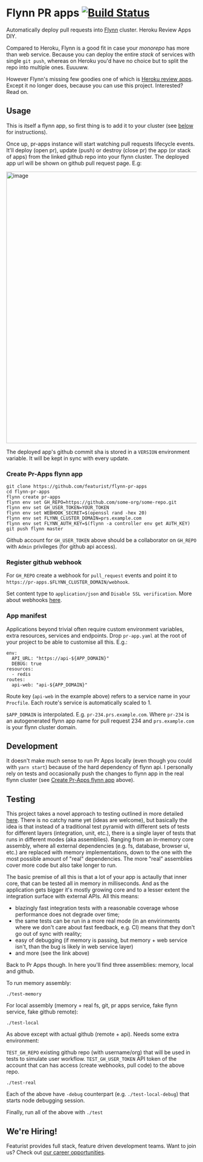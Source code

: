# Flynn PR apps [![Build Status](https://travis-ci.org/featurist/flynn-pr-apps.svg?branch=master)](https://travis-ci.org/featurist/flynn-pr-apps)

Automatically deploy pull requests into [Flynn](https://flynn.io/) cluster. Heroku Review Apps DIY.

Compared to Heroku, Flynn is a good fit in case your _monorepo_ has more than web service. Because you can deploy the entire _stack_ of services with single `git push`, whereas on Heroku you'd have no choice but to split the repo into multiple ones. Euuuww.

However Flynn's missing few goodies one of which is [Heroku review apps](https://devcenter.heroku.com/articles/github-integration-review-apps). Except it no longer does, because you can use this project. Interested? Read on.

## Usage

This is itself a flynn app, so first thing is to add it to your cluster (see [below](#create-pr-apps-flynn-app) for instructions).

Once up, pr-apps instance will start watching pull requests lifecycle events. It'll deploy (open pr), update (push) or destroy (close pr) the app (or stack of apps) from the linked github repo into your flynn cluster. The deployed app url will be shown on github pull request page. E.g:

<img width="717" alt="image" src="https://user-images.githubusercontent.com/23721/35400213-0c76ae86-01ee-11e8-801b-d3b470ee17e5.png">

The deployed app's github commit sha is stored in a `VERSION` environment variable. It will be kept in sync with every update.

### Create Pr-Apps flynn app

```
git clone https://github.com/featurist/flynn-pr-apps
cd flynn-pr-apps
flynn create pr-apps
flynn env set GH_REPO=https://github.com/some-org/some-repo.git
flynn env set GH_USER_TOKEN=YOUR_TOKEN
flynn env set WEBHOOK_SECRET=$(openssl rand -hex 20)
flynn env set FLYNN_CLUSTER_DOMAIN=prs.example.com
flynn env set FLYNN_AUTH_KEY=$(flynn -a controller env get AUTH_KEY)
git push flynn master
```

Github account for `GH_USER_TOKEN` above should be a collaborator on `GH_REPO` with `Admin` privileges (for github api access).

### Register github webhook

For `GH_REPO` create a webhook for `pull_request` events and point it to `https://pr-apps.$FLYNN_CLUSTER_DOMAIN/webhook`.

Set content type to `application/json` and `Disable SSL verification`. More about webhooks [here](https://developer.github.com/webhooks/securing/).

### App manifest

Applications beyond trivial often require custom environment variables, extra resources, services and endpoints. Drop `pr-app.yaml` at the root of your project to be able to customise all this. E.g.:

```
env:
  API_URL: "https://api-${APP_DOMAIN}"
  DEBUG: true
resources:
  - redis
routes:
  api-web: "api-${APP_DOMAIN}"
```

Route key (`api-web` in the example above) refers to a service name in your `Procfile`. Each route's service is automatically scaled to 1.

`$APP_DOMAIN` is interpolated. E.g. `pr-234.prs.example.com`. Where `pr-234` is an autogenerated flynn app name for pull request 234 and `prs.example.com` is your flynn cluster domain.

## Development

It doesn't make much sense to run Pr Apps locally (even though you could with `yarn start`) because of the hard dependency of flynn api. I personally rely on tests and occasionally push the changes to flynn app in the real flynn cluster (see [Create Pr-Apps flynn app](#create-pr-apps-flynn-app) above).

## Testing

This project takes a novel approach to testing outlined in more detailed [here](https://github.com/subsecondtdd/todo-subsecond). There is no catchy name yet (ideas are welcome), but basically the idea is that instead of a traditional test pyramid with different sets of tests for different layers (integration, unit, etc.), there is a single layer of tests that runs in different modes (aka assemblies). Ranging from an in-memory core assembly, where all external dependencies (e.g. fs, database, browser ui, etc.) are replaced with memory implementations, down to the one with the most possible amount of "real" dependencies. The more "real" assemblies cover more code but also take longer to run.

The basic premise of all this is that a lot of your app is actaully that inner core, that can be tested all in memory in milliseconds. And as the application gets bigger it's mostly growing core and to a lesser extent the integration surface with external APIs. All this means:

- blazingly fast integration tests with a reasonable coverage whose performance does not degrade over time;
- the same tests can be run in a more real mode (in an envirinments where we don't care about fast feedback, e.g. CI) means that they don't go out of sync with reality;
- easy of debugging (if memory is passing, but memory + web service isn't, than the bug is likely in web service layer)
- and more (see the link above)

Back to Pr Apps though. In here you'll find three assemblies: memory, local and github.

To run memory assembly:

```
./test-memory
```

For local assembly (memory + real fs, git, pr apps service, fake flynn service, fake github remote):

```
./test-local
```

As above except with actual github (remote + api). Needs some extra environment:

`TEST_GH_REPO` existing github repo (with username/org) that will be used in tests to simulate user workflow.
`TEST_GH_USER_TOKEN` API token of the account that can has access (create webhooks, pull code) to the above repo.

```
./test-real
```

Each of the above have `-debug` counterpart (e.g. `./test-local-debug`) that starts node debugging session.

Finally, run all of the above with `./test`

## We're Hiring!
Featurist provides full stack, feature driven development teams. Want to join us? Check out [our career opportunities](https://www.featurist.co.uk/careers/).
